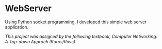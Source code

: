 # WebServer
Using Python socket programming, I developed this simple web server application.


*This project was assigned by the following textbook, Computer Networking: A Top-down Approch (Kuros/Ross)*
